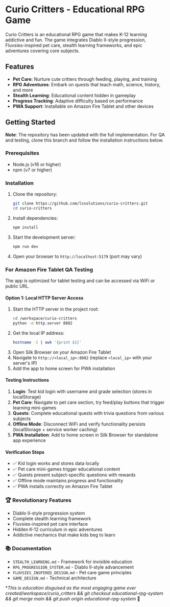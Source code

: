 # Curio Critters - Educational RPG Game

Curio Critters is an educational RPG game that makes K-12 learning addictive and fun. The game integrates Diablo II-style progression, Fluvsies-inspired pet care, stealth learning frameworks, and epic adventures covering core subjects.

## Features

- **Pet Care**: Nurture cute critters through feeding, playing, and training
- **RPG Adventures**: Embark on quests that teach math, science, history, and more
- **Stealth Learning**: Educational content hidden in gameplay
- **Progress Tracking**: Adaptive difficulty based on performance
- **PWA Support**: Installable on Amazon Fire Tablet and other devices

## Getting Started

**Note**: The repository has been updated with the full implementation. For QA and testing, clone this branch and follow the installation instructions below.

### Prerequisites

- Node.js (v16 or higher)
- npm (v7 or higher)

### Installation

1. Clone the repository:
   ```bash
   git clone https://github.com/lxsolutions/curio-critters.git
   cd curio-critters
   ```

2. Install dependencies:
   ```bash
   npm install
   ```

3. Start the development server:
   ```bash
   npm run dev
   ```

4. Open your browser to `http://localhost:5179` (port may vary)

### For Amazon Fire Tablet QA Testing

The app is optimized for tablet testing and can be accessed via WiFi or public URL.

#### Option 1: Local HTTP Server Access
1. Start the HTTP server in the project root:
   ```bash
   cd /workspace/curio-critters
   python -m http.server 8082
   ```
2. Get the local IP address:
   ```bash
   hostname -I | awk '{print $1}'
   ```
3. Open Silk Browser on your Amazon Fire Tablet
4. Navigate to `http://<local_ip>:8082` (replace `<local_ip>` with your server's IP)
5. Add the app to home screen for PWA installation

#### Testing Instructions
1. **Login**: Test kid login with username and grade selection (stores in localStorage)
2. **Pet Care**: Navigate to pet care section, try feed/play buttons that trigger learning mini-games
3. **Quests**: Complete educational quests with trivia questions from various subjects
4. **Offline Mode**: Disconnect WiFi and verify functionality persists (localStorage + service worker caching)
5. **PWA Installation**: Add to home screen in Silk Browser for standalone app experience

#### Verification Steps
- ✅ Kid login works and stores data locally
- ✅ Pet care mini-games trigger educational content
- ✅ Quests present subject-specific questions with rewards
- ✅ Offline mode maintains progress and functionality
- ✅ PWA installs correctly on Amazon Fire Tablet

### 🏆 Revolutionary Features
- Diablo II-style progression system
- Complete stealth learning framework
- Fluvsies-inspired pet care interface
- Hidden K-12 curriculum in epic adventures
- Addictive mechanics that make kids beg to learn

### 📚 Documentation
- `STEALTH_LEARNING.md` - Framework for invisible education
- `RPG_PROGRESSION_SYSTEM.md` - Diablo II-style advancement
- `FLUVSIES_INSPIRED_DESIGN.md` - Pet care game principles
- `GAME_DESIGN.md` - Technical architecture

**This is education disguised as the most engaging game ever created/workspace/curio_critters && git checkout educational-rpg-system && git merge main && git push origin educational-rpg-system* 🎯
